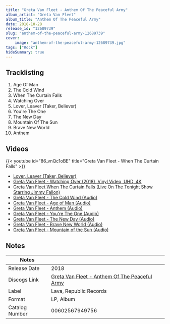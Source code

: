 ```yaml
---
title: "Greta Van Fleet - Anthem Of The Peaceful Army"
album_artist: "Greta Van Fleet"
album_title: "Anthem Of The Peaceful Army"
date: 2018-10-28
release_id: "12689739"
slug: "anthem-of-the-peaceful-army-12689739"
cover:
    image: "anthem-of-the-peaceful-army-12689739.jpg"
tags: ["Rock"]
hideSummary: true
---
```


## Tracklisting
1. Age Of Man
2. The Cold Wind
3. When The Curtain Falls
4. Watching Over
5. Lover, Leaver (Taker, Believer)
6. You're The One
7. The New Day
8. Mountain Of The Sun
9. Brave New World
10. Anthem

## Videos
{{< youtube id="86_vnQc1oBE" title="Greta Van Fleet - When The Curtain Falls" >}}
- [Lover, Leaver (Taker, Believer)](https://www.youtube.com/watch?v=hw1DetXwXgE)
- [Greta Van Fleet - Watching Over (2018), Vinyl Video, UHD, 4K](https://www.youtube.com/watch?v=a67cM-6fJbo)
- [Greta Van Fleet When The Curtain Falls (Live On The Tonight Show Starring Jimmy Fallon)](https://www.youtube.com/watch?v=Sr1-jIyRB90)
- [Greta Van Fleet - The Cold Wind (Audio)](https://www.youtube.com/watch?v=WhwbltW35dM)
- [Greta Van Fleet - Age of Man (Audio)](https://www.youtube.com/watch?v=Wd9te6ZQXpQ)
- [Greta Van Fleet - Anthem (Audio)](https://www.youtube.com/watch?v=D2xar8DwKi0)
- [Greta Van Fleet - You're The One (Audio)](https://www.youtube.com/watch?v=S2pa-Eb4wLE)
- [Greta Van Fleet - The New Day (Audio)](https://www.youtube.com/watch?v=j_fElyTRFCc)
- [Greta Van Fleet - Brave New World (Audio)](https://www.youtube.com/watch?v=K6l0JTo-Ovc)
- [Greta Van Fleet - Mountain of the Sun (Audio)](https://www.youtube.com/watch?v=RqFwTIkWegY)

## Notes

| Notes          |             |
| ---------------| ----------- |
| Release Date   | 2018 |
| Discogs Link   | [Greta Van Fleet - Anthem Of The Peaceful Army](https://www.discogs.com/release/12689739) |
| Label          | Lava, Republic Records |
| Format         | LP, Album |
| Catalog Number | 00602567949756 |

